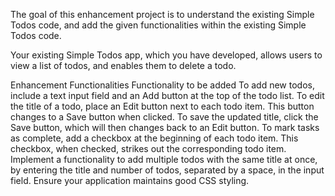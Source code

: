 The goal of this enhancement project is to understand the existing Simple Todos code, and add the given functionalities within the existing Simple Todos code.

Your existing Simple Todos app, which you have developed, allows users to view a list of todos, and enables them to delete a todo.

Enhancement Functionalities
Functionality to be added
To add new todos, include a text input field and an Add button at the top of the todo list.
To edit the title of a todo, place an Edit button next to each todo item. This button changes to a Save button when clicked.
To save the updated title, click the Save button, which will then changes back to an Edit button.
To mark tasks as complete, add a checkbox at the beginning of each todo item. This checkbox, when checked, strikes out the corresponding todo item.
Implement a functionality to add multiple todos with the same title at once, by entering the title and number of todos, separated by a space, in the input field.
Ensure your application maintains good CSS styling.
